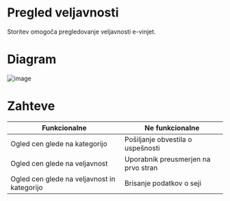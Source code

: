 # Pregled veljavnosti

Storitev omogoča pregledovanje veljavnosti e-vinjet.

# Diagram
![image](https://user-images.githubusercontent.com/81258004/158073803-334f4a1b-2683-42c6-8992-53bebfa28757.png)

# Zahteve
| Funkcionalne | Ne funkcionalne |
| ------------ | --------------- |
| Ogled cen glede na kategorijo | Pošiljanje obvestila o uspešnosti |
| Ogled cen glede na veljavnost | Uporabnik preusmerjen na prvo stran |
| Ogled cen glede na veljavnost in kategorijo | Brisanje podatkov o seji |


